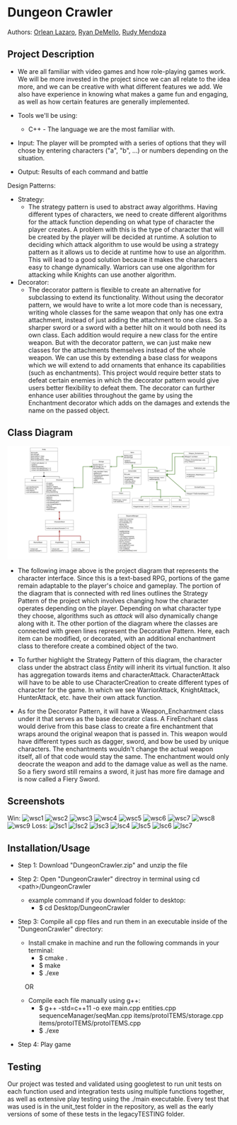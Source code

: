 # Dungeon Crawler
 
  Authors: [Orlean Lazaro](https://github.com/olaza003), [Ryan DeMello](https://github.com/rdemello7300), [Rudy Mendoza](https://github.com/UrbanCoffee)
 

## Project Description
* We are all familiar with video games and how role-playing games work. We will be more invested in the project since we can all relate to the idea more, and we can be   creative with what different features we add. We also have experience in knowing what makes a game fun and engaging, as well as how certain features are generally implemented. 

* Tools we'll be using:
  * C++ - The language we are the most familiar with.
  
* Input: The player will be prompted with a series of options that they will chose by entering characters ("a", "b", ...) or numbers depending on the situation.
* Output: Results of each command and battle
  
Design Patterns: 
* Strategy: 
  * The strategy pattern is used to abstract away algorithms. Having different types of characters, we need to create different algorithms for the attack function depending on what type of character the player creates. A problem with this is the type of character that will be created by the player will be decided at runtime. A solution to deciding which attack algorithm to use would be using a strategy pattern as it allows us to decide at runtime how to use an algorithm. This will lead to a good solution because it makes the characters easy to change dynamically. Warriors can use one algorithm for attacking while Knights can use another algorithm. 
 * Decorator: 
    * The decorator pattern is flexible to create an alternative for subclassing to extend its functionality. Without using the decorator pattern, we would have to write a lot more code than is necessary, writing whole classes for the same weapon that only has one extra attachment, instead of just adding the attachment to one class. So a sharper sword or a sword with a better hilt on it would both need its own class. Each addition would require a new class for the entire weapon. But with the decorator pattern, we can just make new classes for the attachments themselves instead of the whole weapon. We can use this by extending a base class for weapons which we will extend to add ornaments that enhance its capabilities (such as enchantments). This project would require better stats to defeat certain enemies in which the decorator pattern would give users better flexibility to defeat them. The decorator can further enhance user abilities throughout the game by using the Enchantment decorator which adds on the damages and extends the name on the passed object.

## Class Diagram
![example project diagram](https://github.com/olaza003/project-RPG/blob/master/images/RevisedDiagram.jpg?raw=true)
* The following image above is the project diagram that represents the character interface. Since this is a text-based RPG, portions of the game remain adaptable to the player's choice and gameplay. The portion of the diagram that is connected with red lines outlines the Strategy Pattern of the project which involves changing how the character operates depending on the player. Depending on what character type they choose, algorithms such as *attack* will also dynamically change along with it. The other portion of the diagram where the classes are connected with green lines represent the Decorative Pattern. Here, each item can be modified, or decorated, with an additional enchantment class to therefore create a combined object of the two.
   
* To further highlight the Strategy Pattern of this diagram, the character class under the abstract class *Entity* will inherit its virtual function. It also has aggregation towards items and characterAttack. CharacterAttack will have to be able to use CharacterCreation to create different types of character for the game. In which we see WarriorAttack, KnightAttack, HunterAttack, etc. have their own attack function.
 
* As for the Decorator Pattern, it will have a Weapon_Enchantment class under it that serves as the base decorator class. A FireEnchant class would derive from this base class to create a fire enchantment that wraps around the original weapon that is passed in. This weapon would have different types such as dagger, sword, and bow be used by unique characters. The enchantments wouldn't change the actual weapon itself, all of that code would stay the same. The enchantment would only deocrate the weapon and add to the damage value as well as the name. So a fiery sword still remains a sword, it just has more fire damage and is now called a Fiery Sword. 
 
 ## Screenshots
Win:
![wsc1](https://github.com/cs100/final-project-olaza003-rdeme005-rmend048/blob/master/images/Project%20Screenshots/Screen%20Shot%202021-03-09%20at%202.41.52%20PM.png)
![wsc2](https://github.com/cs100/final-project-olaza003-rdeme005-rmend048/blob/master/images/Project%20Screenshots/Screen%20Shot%202021-03-09%20at%202.42.10%20PM.png)
![wsc3](https://github.com/cs100/final-project-olaza003-rdeme005-rmend048/blob/master/images/Project%20Screenshots/Screen%20Shot%202021-03-09%20at%202.42.23%20PM.png)
![wsc4](https://github.com/cs100/final-project-olaza003-rdeme005-rmend048/blob/master/images/Project%20Screenshots/Screen%20Shot%202021-03-09%20at%202.42.36%20PM.png)
![wsc5](https://github.com/cs100/final-project-olaza003-rdeme005-rmend048/blob/master/images/Project%20Screenshots/Screen%20Shot%202021-03-09%20at%202.42.48%20PM.png)
![wsc6](https://github.com/cs100/final-project-olaza003-rdeme005-rmend048/blob/master/images/Project%20Screenshots/Screen%20Shot%202021-03-09%20at%202.42.55%20PM.png)
![wsc7](https://github.com/cs100/final-project-olaza003-rdeme005-rmend048/blob/master/images/Project%20Screenshots/Screen%20Shot%202021-03-09%20at%202.43.07%20PM.png)
![wsc8](https://github.com/cs100/final-project-olaza003-rdeme005-rmend048/blob/master/images/Project%20Screenshots/Screen%20Shot%202021-03-09%20at%202.43.17%20PM.png)
![wsc9](https://github.com/cs100/final-project-olaza003-rdeme005-rmend048/blob/master/images/Project%20Screenshots/Screen%20Shot%202021-03-09%20at%202.43.30%20PM.png)
Loss:
![lsc1](https://github.com/cs100/final-project-olaza003-rdeme005-rmend048/blob/master/images/Project%20Screenshots/Screen%20Shot%202021-03-09%20at%202.45.29%20PM.png)
![lsc2](https://github.com/cs100/final-project-olaza003-rdeme005-rmend048/blob/master/images/Project%20Screenshots/Screen%20Shot%202021-03-09%20at%202.45.37%20PM.png)
![lsc3](https://github.com/cs100/final-project-olaza003-rdeme005-rmend048/blob/master/images/Project%20Screenshots/Screen%20Shot%202021-03-09%20at%202.45.45%20PM.png)
![lsc4](https://github.com/cs100/final-project-olaza003-rdeme005-rmend048/blob/master/images/Project%20Screenshots/Screen%20Shot%202021-03-09%20at%202.45.54%20PM.png)
![lsc5](https://github.com/cs100/final-project-olaza003-rdeme005-rmend048/blob/master/images/Project%20Screenshots/Screen%20Shot%202021-03-09%20at%202.46.04%20PM.png)
![lsc6](https://github.com/cs100/final-project-olaza003-rdeme005-rmend048/blob/master/images/Project%20Screenshots/Screen%20Shot%202021-03-09%20at%202.46.14%20PM.png)
![lsc7](https://github.com/cs100/final-project-olaza003-rdeme005-rmend048/blob/master/images/Project%20Screenshots/Screen%20Shot%202021-03-09%20at%202.46.21%20PM.png)

 ## Installation/Usage
* Step 1: Download "DungeonCrawler.zip" and unzip the file
* Step 2: Open "DungeonCrawler" directroy in terminal using cd \<path>/DungeonCrawler
    * example command if you download folder to desktop: 
        * $ cd Desktop/DungeonCrawler
* Step 3: Compile all cpp files and run them in an executable inside of the "DungeonCrawler" directory:
    * Install cmake in machine and run the following commands in your terminal:
        * $ cmake . 
        * $ make
        * $ ./exe
        
    &nbsp;&nbsp;&nbsp;&nbsp;OR

    * Compile each file manually using g++:
        * $ g++ -std=c++11 -o exe main.cpp entities.cpp sequenceManager/seqMan.cpp items/protoITEMS/storage.cpp items/protoITEMS/protoITEMS.cpp
        * $ ./exe

* Step 4: Play game

 ## Testing
Our project was tested and validated using googletest to run unit tests on each function used and integration tests using multiple functions together, as well as extensive play testing using the ./main executable. Every test that was used is in the unit_test folder in the repository, as well as the early versions of some of these tests in the legacyTESTING folder. 
 
